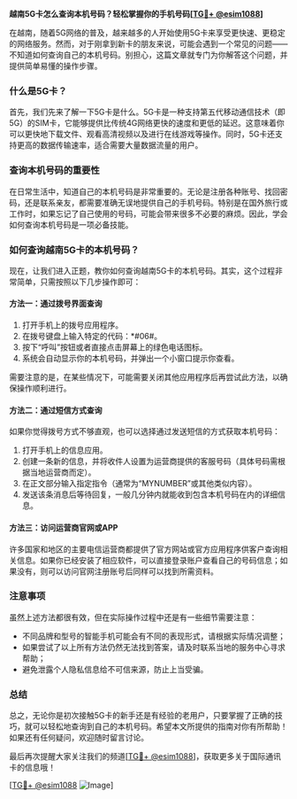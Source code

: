 **越南5G卡怎么查询本机号码？轻松掌握你的手机号码[[TG💪+ @esim1088](https://t.me/s/esim1088)]**

在越南，随着5G网络的普及，越来越多的人开始使用5G卡来享受更快速、更稳定的网络服务。然而，对于刚拿到新卡的朋友来说，可能会遇到一个常见的问题——不知道如何查询自己的本机号码。别担心，这篇文章就专门为你解答这个问题，并提供简单易懂的操作步骤。

### 什么是5G卡？

首先，我们先来了解一下5G卡是什么。5G卡是一种支持第五代移动通信技术（即5G）的SIM卡，它能够提供比传统4G网络更快的速度和更低的延迟。这意味着你可以更快地下载文件、观看高清视频以及进行在线游戏等操作。同时，5G卡还支持更高的数据传输速率，适合需要大量数据流量的用户。

### 查询本机号码的重要性

在日常生活中，知道自己的本机号码是非常重要的。无论是注册各种账号、找回密码，还是联系亲友，都需要准确无误地提供自己的手机号码。特别是在国外旅行或工作时，如果忘记了自己使用的号码，可能会带来很多不必要的麻烦。因此，学会如何查询本机号码是一项必备技能。

### 如何查询越南5G卡的本机号码？

现在，让我们进入正题，教你如何查询越南5G卡的本机号码。其实，这个过程非常简单，只需按照以下几步操作即可：

#### 方法一：通过拨号界面查询

1. 打开手机上的拨号应用程序。
2. 在拨号键盘上输入特定的代码：*#06#。
3. 按下“呼叫”按钮或者直接点击屏幕上的绿色电话图标。
4. 系统会自动显示你的本机号码，并弹出一个小窗口提示你查看。

需要注意的是，在某些情况下，可能需要关闭其他应用程序后再尝试此方法，以确保操作顺利进行。

#### 方法二：通过短信方式查询

如果你觉得拨号方式不够直观，也可以选择通过发送短信的方式获取本机号码：

1. 打开手机上的信息应用。
2. 创建一条新的信息，并将收件人设置为运营商提供的客服号码（具体号码需根据当地运营商而定）。
3. 在正文部分输入指定指令（通常为“MYNUMBER”或其他类似内容）。
4. 发送该条消息后等待回复，一般几分钟内就能收到包含本机号码在内的详细信息。

#### 方法三：访问运营商官网或APP

许多国家和地区的主要电信运营商都提供了官方网站或官方应用程序供客户查询相关信息。如果你已经安装了相应软件，可以直接登录账户查看自己的号码信息；如果没有，则可以访问官网注册账号后同样可以找到所需资料。

### 注意事项

虽然上述方法都很有效，但在实际操作过程中还是有一些细节需要注意：

- 不同品牌和型号的智能手机可能会有不同的表现形式，请根据实际情况调整；
- 如果尝试了以上所有方法仍然无法找到答案，请及时联系当地的服务中心寻求帮助；
- 避免泄露个人隐私信息给不可信来源，防止上当受骗。

### 总结

总之，无论你是初次接触5G卡的新手还是有经验的老用户，只要掌握了正确的技巧，就可以轻松地查询到自己的本机号码。希望本文所提供的指南对你有所帮助！如果还有任何疑问，欢迎随时留言讨论。

最后再次提醒大家关注我们的频道[[TG💪+ @esim1088](https://t.me/s/esim1088)]，获取更多关于国际通讯卡的信息哦！

[[TG💪+ @esim1088](https://t.me/s/esim1088) ![Image](https://i.postimg.cc/4NQfJmqS/Snipaste-2025-05-13-00-14-12.png)]